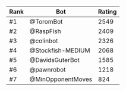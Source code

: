 Rank|Bot|Rating
---|---|---
#1|@ToromBot|2549
#2|@RaspFish|2409
#3|@colinbot|2326
#4|@Stockfish-MEDIUM|2068
#5|@DavidsGuterBot|1585
#6|@pawnrobot|1218
#7|@MinOpponentMoves|824
